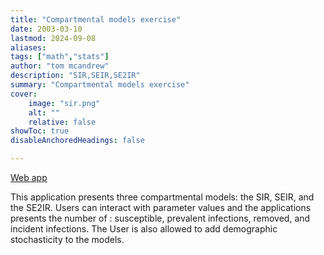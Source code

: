 ```yaml
---
title: "Compartmental models exercise"
date: 2003-03-10
lastmod: 2024-09-08
aliases: 
tags: ["math","stats"]
author: "tom mcandrew"
description: "SIR,SEIR,SE2IR" 
summary: "Compartmental models exercise" 
cover:
    image: "sir.png"
    alt: ""
    relative: false
showToc: true
disableAnchoredHeadings: false

---
```


[Web app](https://compmodel.streamlit.app/)

This application presents three compartmental models: the SIR, SEIR, and the SE2IR.
Users can interact with parameter values and the applications presents the number of : susceptible, prevalent infections, removed, and incident infections. The User is also allowed to add demographic stochasticity to the models. 
